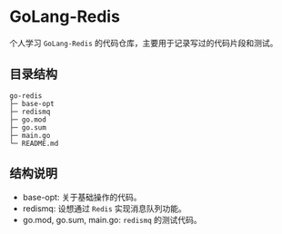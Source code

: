 # GoLang-Redis

个人学习 `GoLang-Redis` 的代码仓库，主要用于记录写过的代码片段和测试。

## 目录结构
```
go-redis
├─ base-opt
├─ redismq
├─ go.mod
├─ go.sum
├─ main.go
└─ README.md
```
## 结构说明
- base-opt: 关于基础操作的代码。
- redismq: 设想通过 `Redis` 实现消息队列功能。
- go.mod, go.sum, main.go: `redismq` 的测试代码。